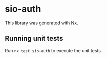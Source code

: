# sio-auth

This library was generated with [Nx](https://nx.dev).

## Running unit tests

Run `nx test sio-auth` to execute the unit tests.
